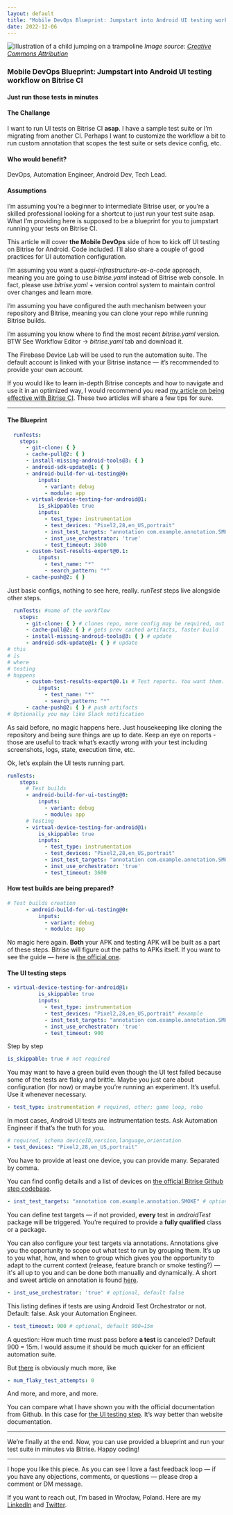 ```yaml
---
layout: default
title: "Mobile DevOps Blueprint: Jumpstart into Android UI testing workflow on Bitrise CI"
date: 2022-12-06
---
```


![Illustration of a child jumping on a trampoline](/assets/1*i5a9u-Ec_NYsMcKm1e8MYw.jpeg)
*Image source: [Creative Commons Attribution](https://vectorportal.com/pt/vector/crian%C3%A7a-pulando-em-um-trampolim/35471)*

### Mobile DevOps Blueprint: Jumpstart into Android UI testing workflow on Bitrise CI

#### Just run those tests in minutes

#### The Challange
I want to run UI tests on Bitrise CI **asap**. I have a sample test suite
or I’m migrating from another CI. Perhaps I want to customize the workflow a bit to run custom annotation that scopes the test suite or sets device config, etc.

#### **Who would benefit?**
DevOps, Automation Engineer, Android Dev, Tech Lead.

#### Assumptions
I’m assuming you’re a beginner to intermediate Bitrise user, or you’re
a skilled professional looking for a shortcut to just run your test suite asap. What I’m providing here is supposed to be a blueprint for you to jumpstart running your tests on Bitrise CI.

This article will cover **the Mobile DevOps** side of how to kick off UI testing on Bitrise for Android. Code included. I’ll also share a couple
of good practices for UI automation configuration.

I’m assuming you want a *quasi-infrastructure-as-a-code* approach, meaning you are going to use *bitrise.yaml* instead of Bitrise web console.
In fact, please use *bitrise.yaml* + version control system to maintain control over changes and learn more.

I’m assuming you have configured the auth mechanism between your repository and Bitrise, meaning you can clone your repo while running Bitrise builds.

I’m assuming you know where to find the most recent *bitrise.yaml* version. BTW See Workflow Editor -> *bitrise.yaml* tab and download it.

The Firebase Device Lab will be used to run the automation suite.
The default account is linked with your Bitrise instance — it’s recommended to provide your own account.

If you would like to learn in-depth Bitrise concepts and how to navigate and use it in an optimized way, I would recommend you read [my article on being effective with Bitrise CI](https://proandroiddev.com/be-effective-with-bitrise-ci-for-android-lessons-i-learned-the-hard-way-5a85e45a33dc). These two articles will share a few tips for sure.

---

#### The Blueprint
```yaml
  runTests:
    steps:
      - git-clone: { }
      - cache-pull@2: { }
      - install-missing-android-tools@3: { }
      - android-sdk-update@1: { }
      - android-build-for-ui-testing@0:
          inputs:
            - variant: debug
            - module: app
      - virtual-device-testing-for-android@1:
          is_skippable: true
          inputs:
            - test_type: instrumentation
            - test_devices: "Pixel2,28,en_US,portrait"
            - inst_test_targets: "annotation com.example.annotation.SMOKE"
            - inst_use_orchestrator: 'true'
            - test_timeout: 3600
      - custom-test-results-export@0.1:
          inputs:
            - test_name: "*"
            - search_pattern: "*"
      - cache-push@2: { }
```
Just basic configs, nothing to see here, really. *runTest* steps live alongside other steps.

```yaml
  runTests: #name of the workflow
    steps:
      - git-clone: { } # clones repo, more config may be required, out of scope
      - cache-pull@2: { } # gets prev cached artifacts, faster build
      - install-missing-android-tools@3: { } # update
      - android-sdk-update@1: { } # update
# this
# is
# where
# testing
# happens
      - custom-test-results-export@0.1: # Test reports. You want them.
          inputs:
            - test_name: "*"
            - search_pattern: "*"
      - cache-push@2: { } # push artifacts
# Optionally you may like Slack notification
```
As said before, no magic happens here. Just housekeeping like cloning
the repository and being sure things are up to date.
Keep an eye on reports - those are useful to track what’s exactly wrong with your test including screenshots, logs, state, execution time, etc.

Ok, let’s explain the UI tests running part.
```yaml
runTests:
    steps:
      # Test builds
      - android-build-for-ui-testing@0:
          inputs:
            - variant: debug
            - module: app
      # Testing
      - virtual-device-testing-for-android@1:
          is_skippable: true
          inputs:
            - test_type: instrumentation
            - test_devices: "Pixel2,28,en_US,portrait"
            - inst_test_targets: "annotation com.example.annotation.SMOKE"
            - inst_use_orchestrator: 'true'
            - test_timeout: 3600
```

#### How test builds are being prepared?
```yaml
# Test builds creation
      - android-build-for-ui-testing@0:
          inputs:
            - variant: debug
            - module: app
```
No magic here again. **Both** your APK and testing APK will be built as a part of these steps. Bitrise will figure out the paths to APKs itself.
If you want to see the guide — here is [the official one](https://www.bitrise.io/integrations/steps/android-build-for-ui-testing).

#### The UI testing steps
```yaml
- virtual-device-testing-for-android@1:
          is_skippable: true
          inputs:
            - test_type: instrumentation
            - test_devices: "Pixel2,28,en_US,portrait" #example
            - inst_test_targets: "annotation com.example.annotation.SMOKE" #OPTIONAL
            - inst_use_orchestrator: 'true'
            - test_timeout: 900
```
Step by step
```yaml
is_skippable: true # not required
```
You may want to have a green build even though the UI test failed because some of the tests are flaky and brittle. Maybe you just care about configuration (for now) or maybe you’re running an experiment. It’s useful. Use it whenever necessary.
```yaml
- test_type: instrumentation # required, other: game loop, robo
```
In most cases, Android UI tests are instrumentation tests. Ask Automation Engineer if that’s the truth for you.
```yaml
# required, schema deviceID,version,language,orientation
- test_devices: "Pixel2,28,en_US,portrait"
```
You have to provide at least one device, you can provide many.
Separated by comma.

You can find config details and a list of devices on [the official Bitrise Github step codebase](https://github.com/bitrise-steplib/steps-virtual-device-testing-for-android/blob/master/step.yml).
```yaml
- inst_test_targets: "annotation com.example.annotation.SMOKE" # optional
```
You can define test targets — if not provided, **every** test in *androidTest* package will be triggered. You’re required to provide a **fully qualified** class or a package.

You can also configure your test targets via annotations. Annotations give you the opportunity to scope out what test to run by grouping them. It’s up to you what, how, and when to group which gives you the opportunity to adapt to the current context (release, feature branch or smoke testing?) — it's all up to you and can be done both manually and dynamically.
A short and sweet article on annotation is found [here](https://evanfang.medium.com/run-specific-android-espresso-tests-by-creating-custom-annotations-using-kotlin-and-command-line-6a90e8728e3b).
```yaml
- inst_use_orchestrator: 'true' # optional, default false
```
This listing defines if tests are using Android Test Orchestrator or not. Default: false. Ask your Automation Engineer.
```yaml
- test_timeout: 900 # optional, default 900=15m
```
A question: How much time must pass before **a test** is canceled?
Default 900 = 15m. I would assume it should be much quicker for an efficient automation suite.

But [there](https://github.com/bitrise-steplib/steps-virtual-device-testing-for-android/blob/master/step.yml) is obviously much more, like
```yaml
- num_flaky_test_attempts: 0
```
And more, and more, and more.

You can compare what I have shown you with the official documentation from Github. In this case for [the UI testing step](https://github.com/bitrise-steplib/steps-virtual-device-testing-for-android/blob/master/step.yml). It’s way better than website documentation.

---

We’re finally at the end. Now, you can use provided a blueprint and run your test suite in minutes via Bitrise. Happy coding!

---

I hope you like this piece. As you can see I love a fast feedback loop —
if you have any objections, comments, or questions — please drop a comment or DM message.

If you want to reach out, I’m based in Wrocław, Poland.
Here are my [LinkedIn](https://pl.linkedin.com/in/maciejmalak) and [Twitter](https://twitter.com/monkeydevspl).


